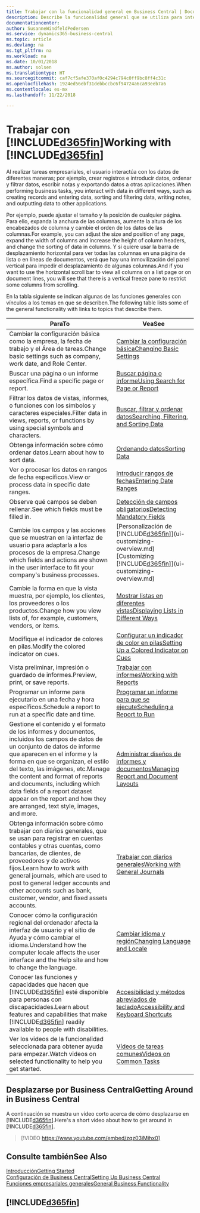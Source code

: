 ```yaml
---
title: Trabajar con la funcionalidad general en Business Central | Documentos de Microsoft
description: Describe la funcionalidad general que se utiliza para interactuar con los datos en Business Central, como introducir valores, ordenar datos y cambiar de vista.
documentationcenter: 
author: SusanneWindfeldPedersen
ms.service: dynamics365-business-central
ms.topic: article
ms.devlang: na
ms.tgt_pltfrm: na
ms.workload: na
ms.date: 10/01/2018
ms.author: solsen
ms.translationtype: HT
ms.sourcegitcommit: caf7cf5afe370af0c4294c794c0ff9bc8ff4c31c
ms.openlocfilehash: 1924ed56ebf31debbccbc6f94724a6ca93eeb7a6
ms.contentlocale: es-mx
ms.lasthandoff: 11/22/2018

---
```

# <a name="working-with-included365finincludesd365finmdmd"></a><span data-ttu-id="b140a-103">Trabajar con [!INCLUDE[d365fin](includes/d365fin_md.md)]</span><span class="sxs-lookup"><span data-stu-id="b140a-103">Working with [!INCLUDE[d365fin](includes/d365fin_md.md)]</span></span>
<span data-ttu-id="b140a-104">Al realizar tareas empresariales, el usuario interactúa con los datos de diferentes maneras; por ejemplo, crear registros e introducir datos, ordenar y filtrar datos, escribir notas y exportando datos a otras aplicaciones.</span><span class="sxs-lookup"><span data-stu-id="b140a-104">When performing business tasks, you interact with data in different ways, such as creating records and entering data, sorting and filtering data, writing notes, and outputting data to other applications.</span></span>

<span data-ttu-id="b140a-105">Por ejemplo, puede ajustar el tamaño y la posición de cualquier página. Para ello, expanda la anchura de las columnas, aumente la altura de los encabezados de columna y cambie el orden de los datos de las columnas.</span><span class="sxs-lookup"><span data-stu-id="b140a-105">For example, you can adjust the size and position of any page, expand the width of columns and increase the height of column headers, and change the sorting of data in columns.</span></span> <span data-ttu-id="b140a-106">Y si quiere usar la barra de desplazamiento horizontal para ver todas las columnas en una página de lista o en líneas de documentos, verá que hay una inmovilización del panel vertical para impedir el desplazamiento de algunas columnas.</span><span class="sxs-lookup"><span data-stu-id="b140a-106">And if you want to use the horizontal scroll bar to view all columns on a list page or on document lines, you will see that there is a vertical freeze pane to restrict some columns from scrolling.</span></span>

<span data-ttu-id="b140a-107">En la tabla siguiente se indican algunas de las funciones generales con vínculos a los temas en que se describen.</span><span class="sxs-lookup"><span data-stu-id="b140a-107">The following table lists some of the general functionality with links to topics that describe them.</span></span>

| <span data-ttu-id="b140a-108">Para</span><span class="sxs-lookup"><span data-stu-id="b140a-108">To</span></span> | <span data-ttu-id="b140a-109">Vea</span><span class="sxs-lookup"><span data-stu-id="b140a-109">See</span></span> |
| --- | --- |
| <span data-ttu-id="b140a-110">Cambiar la configuración básica como la empresa, la fecha de trabajo y el Área de tareas.</span><span class="sxs-lookup"><span data-stu-id="b140a-110">Change basic settings such as company, work date, and Role Center.</span></span> |[<span data-ttu-id="b140a-111">Cambiar la configuración básica</span><span class="sxs-lookup"><span data-stu-id="b140a-111">Changing Basic Settings</span></span>](ui-change-basic-settings.md) |
| <span data-ttu-id="b140a-112">Buscar una página o un informe específica.</span><span class="sxs-lookup"><span data-stu-id="b140a-112">Find a specific page or report.</span></span> |[<span data-ttu-id="b140a-113">Buscar página o informe</span><span class="sxs-lookup"><span data-stu-id="b140a-113">Using Search for Page or Report</span></span>](ui-search.md) |
| <span data-ttu-id="b140a-114">Filtrar los datos de vistas, informes, o funciones con los símbolos y caracteres especiales.</span><span class="sxs-lookup"><span data-stu-id="b140a-114">Filter data in views, reports, or functions by using special symbols and characters.</span></span> |[<span data-ttu-id="b140a-115">Buscar, filtrar y ordenar datos</span><span class="sxs-lookup"><span data-stu-id="b140a-115">Searching, Filtering, and Sorting Data</span></span>](ui-enter-criteria-filters.md) |
| <span data-ttu-id="b140a-116">Obtenga información sobre cómo ordenar datos.</span><span class="sxs-lookup"><span data-stu-id="b140a-116">Learn about how to sort data.</span></span> |[<span data-ttu-id="b140a-117">Ordenando datos</span><span class="sxs-lookup"><span data-stu-id="b140a-117">Sorting Data</span></span>](ui-sorting.md) |
| <span data-ttu-id="b140a-118">Ver o procesar los datos en rangos de fecha específicos.</span><span class="sxs-lookup"><span data-stu-id="b140a-118">View or process data in specific date ranges.</span></span> |[<span data-ttu-id="b140a-119">Introducir rangos de fechas</span><span class="sxs-lookup"><span data-stu-id="b140a-119">Entering Date Ranges</span></span>](ui-enter-date-ranges.md) |
| <span data-ttu-id="b140a-120">Observe qué campos se deben rellenar.</span><span class="sxs-lookup"><span data-stu-id="b140a-120">See which fields must be filled in.</span></span> |[<span data-ttu-id="b140a-121">Detección de campos obligatorios</span><span class="sxs-lookup"><span data-stu-id="b140a-121">Detecting Mandatory Fields</span></span>](ui-mandatory-fields.md) |
| <span data-ttu-id="b140a-122">Cambie los campos y las acciones que se muestran en la interfaz de usuario para adaptarla a los procesos de la empresa.</span><span class="sxs-lookup"><span data-stu-id="b140a-122">Change which fields and actions are shown in the user interface to fit your company's business processes.</span></span> |<span data-ttu-id="b140a-123">[Personalización de [!INCLUDE[d365fin](includes/d365fin_md.md)]](ui-customizing-overview.md)</span><span class="sxs-lookup"><span data-stu-id="b140a-123">[Customizing [!INCLUDE[d365fin](includes/d365fin_md.md)]](ui-customizing-overview.md)</span></span> |
| <span data-ttu-id="b140a-124">Cambie la forma en que la vista muestra, por ejemplo, los clientes, los proveedores o los productos.</span><span class="sxs-lookup"><span data-stu-id="b140a-124">Change how you view lists of, for example, customers, vendors, or items.</span></span> |[<span data-ttu-id="b140a-125">Mostrar listas en diferentes vistas</span><span class="sxs-lookup"><span data-stu-id="b140a-125">Displaying Lists in Different Ways</span></span>](across-display-lists-different-views.md) |
| <span data-ttu-id="b140a-126">Modifique el indicador de colores en pilas.</span><span class="sxs-lookup"><span data-stu-id="b140a-126">Modify the colored indicator on cues.</span></span> |[<span data-ttu-id="b140a-127">Configurar un indicador de color en pilas</span><span class="sxs-lookup"><span data-stu-id="b140a-127">Setting Up a Colored Indicator on Cues</span></span>](ui-how-setup-colored-indicator-cues.md) |
|<span data-ttu-id="b140a-128">Vista preliminar, impresión o guardado de informes.</span><span class="sxs-lookup"><span data-stu-id="b140a-128">Preview, print, or save reports.</span></span>|[<span data-ttu-id="b140a-129">Trabajar con informes</span><span class="sxs-lookup"><span data-stu-id="b140a-129">Working with Reports</span></span>](ui-work-report.md)|
| <span data-ttu-id="b140a-130">Programar un informe para ejecutarlo en una fecha y hora específicos.</span><span class="sxs-lookup"><span data-stu-id="b140a-130">Schedule a report to run at a specific date and time.</span></span> |[<span data-ttu-id="b140a-131">Programar un informe para que se ejecute</span><span class="sxs-lookup"><span data-stu-id="b140a-131">Scheduling a Report to Run</span></span>](ui-work-report.md#ScheduleReport) |
| <span data-ttu-id="b140a-132">Gestione el contenido y el formato de los informes y documentos, incluidos los campos de datos de un conjunto de datos de informe que aparecen en el informe y la forma en que se organizan, el estilo del texto, las imágenes, etc.</span><span class="sxs-lookup"><span data-stu-id="b140a-132">Manage the content and format of reports and documents, including which data fields of a report dataset appear on the report and how they are arranged, text style, images, and more.</span></span>|[<span data-ttu-id="b140a-133">Administrar diseños de informes y documentos</span><span class="sxs-lookup"><span data-stu-id="b140a-133">Managing Report and Document Layouts</span></span>](ui-manage-report-layouts.md) |
| <span data-ttu-id="b140a-134">Obtenga información sobre cómo trabajar con diarios generales, que se usan para registrar en cuentas contables y otras cuentas, como bancarias, de clientes, de proveedores y de activos fijos.</span><span class="sxs-lookup"><span data-stu-id="b140a-134">Learn how to work with general journals, which are used to post to general ledger accounts and other accounts such as bank, customer, vendor, and fixed assets accounts.</span></span> |[<span data-ttu-id="b140a-135">Trabajar con diarios generales</span><span class="sxs-lookup"><span data-stu-id="b140a-135">Working with General Journals</span></span>](ui-work-general-journals.md) |
|<span data-ttu-id="b140a-136">Conocer cómo la configuración regional del ordenador afecta la interfaz de usuario y el sitio de Ayuda y cómo cambiar el idioma.</span><span class="sxs-lookup"><span data-stu-id="b140a-136">Understand how the computer locale affects the user interface and the Help site and how to change the language.</span></span>|[<span data-ttu-id="b140a-137">Cambiar idioma y región</span><span class="sxs-lookup"><span data-stu-id="b140a-137">Changing Language and Locale</span></span>](about-locale-language.md)|
|<span data-ttu-id="b140a-138">Conocer las funciones y capacidades que hacen que [!INCLUDE[d365fin](includes/d365fin_md.md)] esté disponible para personas con discapacidades.</span><span class="sxs-lookup"><span data-stu-id="b140a-138">Learn about features and capabilities that make [!INCLUDE[d365fin](includes/d365fin_md.md)] readily available to people with disabilities.</span></span>|[<span data-ttu-id="b140a-139">Accesibilidad y métodos abreviados de teclado</span><span class="sxs-lookup"><span data-stu-id="b140a-139">Accessibility and Keyboard Shortcuts</span></span>](ui-accessibility.md)|
|<span data-ttu-id="b140a-140">Ver los videos de la funcionalidad seleccionada para obtener ayuda para empezar.</span><span class="sxs-lookup"><span data-stu-id="b140a-140">Watch videos on selected functionality to help you get started.</span></span>|[<span data-ttu-id="b140a-141">Vídeos de tareas comunes</span><span class="sxs-lookup"><span data-stu-id="b140a-141">Videos on Common Tasks</span></span>](across-videos.md)|  

## <a name="getting-around-in-business-central"></a><span data-ttu-id="b140a-142">Desplazarse por Business Central</span><span class="sxs-lookup"><span data-stu-id="b140a-142">Getting Around in Business Central</span></span>
<span data-ttu-id="b140a-143">A continuación se muestra un vídeo corto acerca de cómo desplazarse en [!INCLUDE[d365fin](includes/d365fin_md.md)].</span><span class="sxs-lookup"><span data-stu-id="b140a-143">Here's a short video about how to get around in [!INCLUDE[d365fin](includes/d365fin_md.md)].</span></span>

> [!VIDEO https://www.youtube.com/embed/zqz03iMihx0]

## <a name="see-also"></a><span data-ttu-id="b140a-144">Consulte también</span><span class="sxs-lookup"><span data-stu-id="b140a-144">See Also</span></span>
[<span data-ttu-id="b140a-145">Introducción</span><span class="sxs-lookup"><span data-stu-id="b140a-145">Getting Started</span></span>](product-get-started.md)  
[<span data-ttu-id="b140a-146">Configuración de Business Central</span><span class="sxs-lookup"><span data-stu-id="b140a-146">Setting Up Business Central</span></span>](setup.md)  
[<span data-ttu-id="b140a-147">Funciones empresariales generales</span><span class="sxs-lookup"><span data-stu-id="b140a-147">General Business Functionality</span></span>](ui-across-business-areas.md)  

## [!INCLUDE[d365fin](includes/free_trial_md.md)]  

